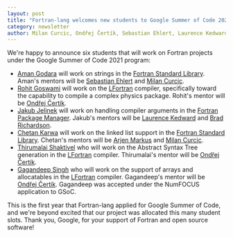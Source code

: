 ```yaml
---
layout: post
title: "Fortran-lang welcomes new students to Google Summer of Code 2021"
category: newsletter
author: Milan Curcic, Ondřej Čertík, Sebastian Ehlert, Laurence Kedward, Arjen Markus, Brad Richardson
---
```


We're happy to announce six students that will work on Fortran projects under
the Google Summer of Code 2021 program:

* [Aman Godara](https://github.com/aman-godara) will work on strings in the
  [Fortran Standard Library](https://github.com/fortran-lang/stdlib). Aman's
  mentors will be [Sebastian Ehlert](https://github.com/awvwgk) and
  [Milan Curcic](https://github.com/milancurcic).
* [Rohit Goswami](https://github.com/haozeke) will work on the
  [LFortran](https://lfortran.org) compiler, specifically toward the capability
  to compile a complex physics package. Rohit's mentor will be
  [Ondřej Čertík](https://github.com/certik).
* [Jakub Jelinek](https://github.com/kubajj) will work on handling compiler
  arguments in the
  [Fortran Package Manager](https://github.com/fortran-lang/fpm). Jakub's
  mentors will be [Laurence Kedward](https://github.com/lkedward) and
  [Brad Richardson](https://github.com/everythingfunctional).
* [Chetan Karwa](https://github.com/chetankarwa) will work on the linked list
  support in the
  [Fortran Standard Library](https://github.com/fortran-lang/stdlib). Chetan's
  mentors will be [Arjen Markus](https://github.com/arjenmarkus) and
  [Milan Curcic](https://github.com/milancurcic).
* [Thirumalai Shaktivel](https://github.com/aman-godara) who will work on the
  Abstract Syntax Tree generation in the [LFortran](https://lfortran.org)
  compiler. Thirumalai's mentor will be
  [Ondřej Čertík](https://github.com/certik).
* [Gagandeep Singh](https://github.com/czgdp1807) who will work on the support
  of arrays and allocatables in the [LFortran](https://lfortran.org) compiler.
  Gagandeep's mentor will be [Ondřej Čertík](https://github.com/certik).
  Gagandeep was accepted under the NumFOCUS application to GSoC.

This is the first year that Fortran-lang applied for Google Summer of Code, and
we're beyond excited that our project was allocated this many student slots.
Thank you, Google, for your support of Fortran and open source software!
